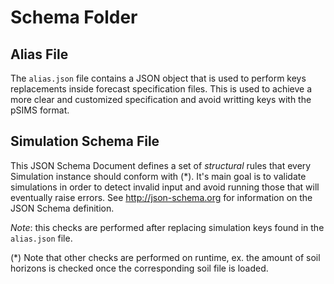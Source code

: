 # Schema Folder

## Alias File

The `alias.json` file contains a JSON object that is used to perform keys replacements inside forecast specification files.
 This is used to achieve a more clear and customized specification and avoid writting keys with the pSIMS format.
   
## Simulation Schema File

This JSON Schema Document defines a set of *structural* rules that every Simulation instance should conform with (*).
It's main goal is to validate simulations in order to detect invalid input and avoid running those that will eventually raise errors.
See http://json-schema.org for information on the JSON Schema definition.

*Note*: this checks are performed after replacing simulation keys found in the `alias.json` file.

(*) Note that other checks are performed on runtime, ex. the amount of soil horizons is checked once the corresponding soil file is loaded.